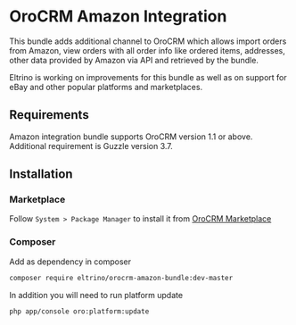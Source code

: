 OroCRM Amazon Integration
========================

This bundle adds additional channel to OroCRM which allows import orders from Amazon, view orders with all order info like ordered items, addresses, other data provided by Amazon via API and retrieved by the bundle.

Eltrino is working on improvements for this bundle as well as on support for eBay and other popular platforms and marketplaces.

Requirements
------------

Amazon integration bundle supports OroCRM version 1.1 or above. Additional requirement is Guzzle version 3.7.

Installation
------------

### Marketplace

Follow `System > Package Manager` to install it from [OroCRM Marketplace][1]

### Composer

Add as dependency in composer
```bash
composer require eltrino/orocrm-amazon-bundle:dev-master
```

In addition you will need to run platform update
```bash
php app/console oro:platform:update
```

[1]: http://www.orocrm.com/marketplace/oro-crm/package/orocrm-amazon-integration
